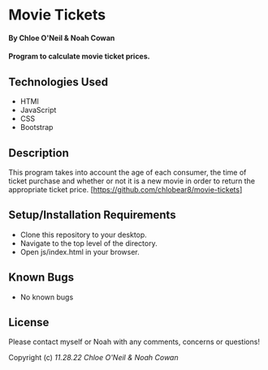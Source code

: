 # Movie Tickets

#### By Chloe O'Neil & Noah Cowan

#### Program to calculate movie ticket prices.

## Technologies Used

* HTMl
* JavaScript
* CSS
* Bootstrap

## Description

This program takes into account the age of each consumer, the time of ticket purchase and whether or not it is a new movie in order to return the appropriate ticket price. [https://github.com/chlobear8/movie-tickets]

## Setup/Installation Requirements

* Clone this repository to your desktop.
* Navigate to the top level of the directory.
* Open js/index.html in your browser.

## Known Bugs

* No known bugs

## License

Please contact myself or Noah with any comments, concerns or questions!


Copyright (c) _11.28.22_ _Chloe O'Neil & Noah Cowan_
